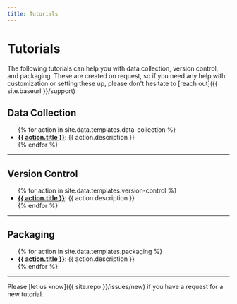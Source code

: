 ```yaml
---
title: Tutorials
---
```


# Tutorials

The following tutorials can help you with data collection, version control, and packaging. 
These are created on request, so if you need any help with customization or setting these
up, please don't hesitate to [reach out]({{ site.baseurl }}/support)

## Data Collection

<ul>
{% for action in site.data.templates.data-collection %}
<li id="{{ action.title | slugify }}"><a href="{{ action.url }}" target="_blank"><strong>{{ action.title }}</strong></a>: {{ action.description }}</li>
{% endfor %}</ul>
<hr>

## Version Control

<ul>
{% for action in site.data.templates.version-control %}
<li id="{{ action.title | slugify }}"><a href="{{ action.url }}" target="_blank"><strong>{{ action.title }}</strong></a>: {{ action.description }}</li>
{% endfor %}</ul>
<hr>

## Packaging

<ul>
{% for action in site.data.templates.packaging %}
<li id="{{ action.title | slugify }}"><a href="{{ action.url }}" target="_blank"><strong>{{ action.title }}</strong></a>: {{ action.description }}</li>
{% endfor %}</ul>
<hr>


Please [let us know]({{ site.repo }}/issues/new) if you have a request for a new tutorial.
